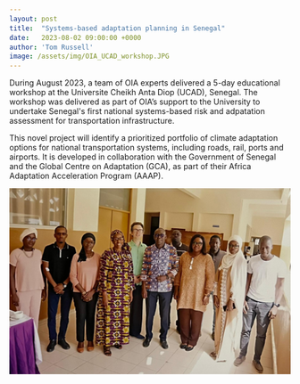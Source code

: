 ```yaml
---
layout: post
title:  "Systems-based adaptation planning in Senegal"
date:   2023-08-02 09:00:00 +0000
author: 'Tom Russell'
image: /assets/img/OIA_UCAD_workshop.JPG
---
```

During August 2023, a team of OIA experts delivered a 5-day educational workshop at the Universite Cheikh Anta Diop (UCAD), Senegal. The workshop was delivered as part of OIA’s support to the University to undertake Senegal's first national systems-based risk and adpatation assessment for transportation infrastructure.

This novel project will identify a prioritized portfolio of climate adaptation options for national transportation systems, including roads, rail, ports and airports. It is developed in collaboration with the Government of Senegal and the Global Centre on Adaptation (GCA), as part of their Africa Adaptation Acceleration Program (AAAP). 


<img src="/assets/img/OIA_UCAD_workshop.JPG" alt="UCAD group photo" class ="center">
